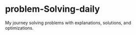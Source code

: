 # problem-Solving-daily
My journey solving problems with explanations, solutions, and optimizations.
